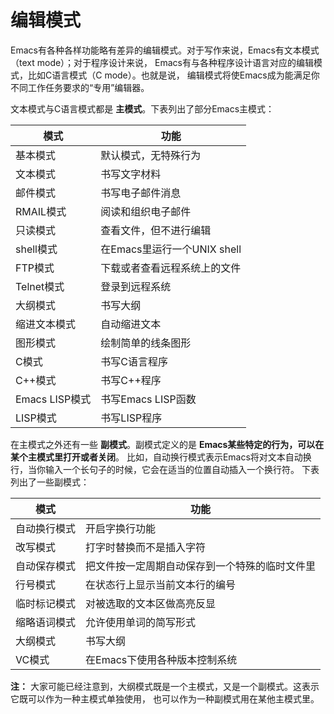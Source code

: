 编辑模式
==================================
Emacs有各种各样功能略有差异的编辑模式。对于写作来说，Emacs有文本模式（text mode）；对于程序设计来说，
Emacs有与各种程序设计语言对应的编辑模式，比如C语言模式（C mode）。也就是说，
编辑模式将使Emacs成为能满足你不同工作任务要求的“专用”编辑器。

文本模式与C语言模式都是 **主模式**。下表列出了部分Emacs主模式：

模式|功能
----|----
基本模式|默认模式，无特殊行为
文本模式|书写文字材料
邮件模式|书写电子邮件消息
RMAIL模式|阅读和组织电子邮件
只读模式|查看文件，但不进行编辑
shell模式|在Emacs里运行一个UNIX shell
FTP模式|下载或者查看远程系统上的文件
Telnet模式|登录到远程系统
大纲模式|书写大纲
缩进文本模式|自动缩进文本
图形模式|绘制简单的线条图形
C模式|书写C语言程序
C++模式|书写C++程序
Emacs LISP模式|书写Emacs LISP函数
LISP模式|书写LISP程序

在主模式之外还有一些 **副模式**。副模式定义的是 **Emacs某些特定的行为，可以在某个主模式里打开或者关闭**。
比如，自动换行模式表示Emacs将对文本自动换行，当你输入一个长句子的时候，它会在适当的位置自动插入一个换行符。
下表列出了一些副模式：

模式|功能
---|---
自动换行模式|开启字换行功能
改写模式|打字时替换而不是插入字符
自动保存模式|把文件按一定周期自动保存到一个特殊的临时文件里
行号模式|在状态行上显示当前文本行的编号
临时标记模式|对被选取的文本区做高亮反显
缩略语词模式|允许使用单词的简写形式
大纲模式|书写大纲
VC模式|在Emacs下使用各种版本控制系统

**注：** 大家可能已经注意到，大纲模式既是一个主模式，又是一个副模式。这表示它既可以作为一种主模式单独使用，
也可以作为一种副模式用在某他主模式里。
